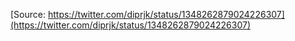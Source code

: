 [Source: https://twitter.com/diprjk/status/1348262879024226307](https://twitter.com/diprjk/status/1348262879024226307)